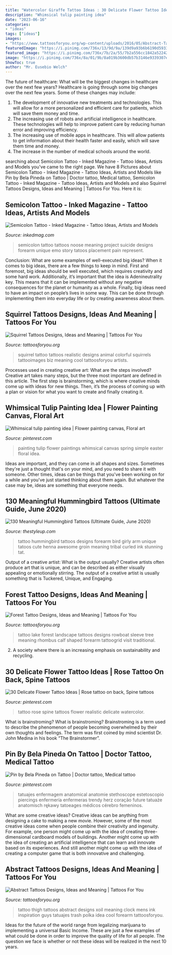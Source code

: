 ```yaml
---
title: "Watercolor Giraffe Tattoo Ideas : 30 Delicate Flower Tattoo Ideas"
description: "Whimsical tulip painting idea"
date: "2023-06-16"
categories:
- "ideas"
tags: ["ideas"]
images:
- "https://www.tattoosforyou.org/wp-content/uploads/2016/05/Abstract-Tattoo-for-Men.jpg"
featuredImage: "https://i.pinimg.com/736x/13/9d/9a/139d9a93b6b6190d59334cc31c0f801b.jpg"
featured_image: "https://i.pinimg.com/736x/7b/2a/55/7b2a556cc1842a52242c586e209240dd--tulip-painting-art-ideas.jpg"
image: "https://i.pinimg.com/736x/8a/01/9b/8a019b3600db57b3146e9339307e6bb1.jpg"
ShowToc: true
author: "Mr. Eusebio Welch"
---
```



The future of healthcare: What will be the biggest changes in healthcare over the next few years?
Healthcare is going through some big changes over the next few years. Some of these changes may include: 
1. The development of innovative new treatments and technologies. This will allow for a more personalized and efficient care for patients, which will save them money and time. 
2. The increasing use of robots and artificial intelligence in healthcare. These technologies will help to improve patient care by reducing human error and improving efficiency. 
3. The increasing use of mobile apps in healthcare. This will allow patients to get information about their health faster and easily, which will save them time and money. 
4. The increase in the number of medical schools around the world.

	

		
searching about Semicolon Tattoo - Inked Magazine - Tattoo Ideas, Artists and Models you've came to the right page. We have 8 Pictures about Semicolon Tattoo - Inked Magazine - Tattoo Ideas, Artists and Models like Pin by Bela Pineda on Tattoo | Doctor tattoo, Medical tattoo, Semicolon Tattoo - Inked Magazine - Tattoo Ideas, Artists and Models and also Squirrel Tattoos Designs, Ideas and Meaning | Tattoos For You. Here it is:
		
    
## Semicolon Tattoo - Inked Magazine - Tattoo Ideas, Artists And Models

<img loading=lazy src="https://www.inkedmag.com/.image/t_share/MTU5MDMyNDU1NjA2NzczMzk3/semicolon_campbell.jpg" onerror="this.onerror=null;this.src='https://tse1.mm.bing.net/th?id=OIP.r9d3P8wAXDCQ9Uzc7oBk1gHaHa&amp;pid=15.1';" alt="Semicolon Tattoo - Inked Magazine - Tattoo Ideas, Artists and Models">

_Source: inkedmag.com_

>semicolon tattoo tattoos noose meaning project suicide designs forearm unique emo story tatoos placement pain represent. 

	

Conclusion: What are some examples of well-executed big ideas?
When it comes to big ideas, there are a few things to keep in mind. First and foremost, big ideas should be well executed, which requires creativity and some hard work. Additionally, it’s important that the idea is Adenineutrality key. This means that it can be implemented without any negative consequences for the planet or humanity as a whole. Finally, big ideas need to have an impact on people’s lives in some way. This can be done through implementing them into everyday life or by creating awareness about them.

    
## Squirrel Tattoos Designs, Ideas And Meaning | Tattoos For You

<img loading=lazy src="https://www.tattoosforyou.org/wp-content/uploads/2016/02/Squirrel-Tattoo-Ideas.jpg" onerror="this.onerror=null;this.src='https://tse2.mm.bing.net/th?id=OIP.5dfwJYNi267Qw-ROj90DxQHaKE&amp;pid=15.1';" alt="Squirrel Tattoos Designs, Ideas and Meaning | Tattoos For You">

_Source: tattoosforyou.org_

>squirrel tattoo tattoos realistic designs animal colorful squirrels tattooimages biz meaning cool tattoosforyou artists. 

	

Processes used in creating creative art: What are the steps involved?
Creative art takes many steps, but the three most important are defined in this article. The first step is brainstorming, which is where creative minds come up with ideas for new things. Then, it’s the process of coming up with a plan or vision for what you want to create and finally creating it.

    
## Whimsical Tulip Painting Idea | Flower Painting Canvas, Floral Art

<img loading=lazy src="https://i.pinimg.com/736x/7b/2a/55/7b2a556cc1842a52242c586e209240dd--tulip-painting-art-ideas.jpg" onerror="this.onerror=null;this.src='https://tse2.mm.bing.net/th?id=OIP.qfE1CETzMTZfyMq4HEKQqwHaJ4&amp;pid=15.1';" alt="Whimsical tulip painting idea | Flower painting canvas, Floral art">

_Source: pinterest.com_

>painting tulip flower paintings whimsical canvas spring simple easter floral idea. 

	

Ideas are important, and they can come in all shapes and sizes. Sometimes they're just a thought that's on your mind, and you need to share it with someone. Other times, ideas can be things that you've been working on for a while and you've just started thinking about them again. But whatever the case may be, ideas are something that everyone needs.

    
## 130 Meaningful Hummingbird Tattoos (Ultimate Guide, June 2020)

<img loading=lazy src="https://thestyleup.com/wp-content/uploads/2015/03/HUMMINGBIRD-TATTOO-DESIGNS-23.jpg" onerror="this.onerror=null;this.src='https://tse4.mm.bing.net/th?id=OIP.-oTIDkL1Q6AgibSNIvKvvgHaJ1&amp;pid=15.1';" alt="130 Meaningful Hummingbird Tattoos (Ultimate Guide, June 2020)">

_Source: thestyleup.com_

>tattoo hummingbird tattoos designs forearm bird girly arm unique tatoos cute henna awesome groin meaning tribal curled ink stunning tat. 

	

Output of a creative artist: What is the output usually?
Creative artists often produce art that is unique, and can be described as either visually appealing or emotionally stirring. The output of a creative artist is usually something that is Tuckered, Unique, and Engaging.

    
## Forest Tattoo Designs, Ideas And Meaning | Tattoos For You

<img loading=lazy src="https://www.tattoosforyou.org/wp-content/uploads/2017/12/Lake-Forest-Tattoo.jpg" onerror="this.onerror=null;this.src='https://tse3.mm.bing.net/th?id=OIP.zYrk5sEhRnPzW5M7n-VIZQHaKX&amp;pid=15.1';" alt="Forest Tattoo Designs, Ideas and Meaning | Tattoos For You">

_Source: tattoosforyou.org_

>tattoo lake forest landscape tattoos designs rowboat sleeve tree meaning rhombus calf shaped forearm tattoogrid visit traditional. 

	

2. A society where there is an increasing emphasis on sustainability and recycling. 

    
## 30 Delicate Flower Tattoo Ideas | Rose Tattoo On Back, Spine Tattoos

<img loading=lazy src="https://i.pinimg.com/736x/13/9d/9a/139d9a93b6b6190d59334cc31c0f801b.jpg" onerror="this.onerror=null;this.src='https://tse3.mm.bing.net/th?id=OIP.FC4odR_e_IEliJwC0RulRAHaNq&amp;pid=15.1';" alt="30 Delicate Flower Tattoo Ideas | Rose tattoo on back, Spine tattoos">

_Source: pinterest.com_

>tattoo rose spine tattoos flower realistic delicate watercolor. 

	

What is brainstroming?
What is brainstroming? Brainstroming is a term used to describe the phenomenon of people becoming overwhelmed by their own thoughts and feelings. The term was first coined by mind scientist Dr. John Medina in his book “The Brainstormer”.

    
## Pin By Bela Pineda On Tattoo | Doctor Tattoo, Medical Tattoo

<img loading=lazy src="https://i.pinimg.com/736x/8a/01/9b/8a019b3600db57b3146e9339307e6bb1.jpg" onerror="this.onerror=null;this.src='https://tse4.mm.bing.net/th?id=OIP.jbzbKo7Syz2JCWvY-52NdAHaO0&amp;pid=15.1';" alt="Pin by Bela Pineda on Tattoo | Doctor tattoo, Medical tattoo">

_Source: pinterest.com_

>tatuajes enfermagem anatomical anatomie stethoscope estetoscopio piercings enfermería enfermeras trendy herz coração future tatuaże anatomisch rękawy tatoeages médicos cérebro femeninos. 

	

What are some creative ideas?
Creative ideas can be anything from designing a cake to making a new movie. However, some of the most creative ideas come when people combine their creativity and ingenuity. For example, one person might come up with the idea of creating three-dimensional cardboard models of buildings. Another might come up with the idea of creating an artificial intelligence that can learn and innovate based on its experiences. And still another might come up with the idea of creating a computer game that is both innovative and challenging.

    
## Abstract Tattoos Designs, Ideas And Meaning | Tattoos For You

<img loading=lazy src="https://www.tattoosforyou.org/wp-content/uploads/2016/05/Abstract-Tattoo-for-Men.jpg" onerror="this.onerror=null;this.src='https://tse2.mm.bing.net/th?id=OIP._F_oUBzSK7NquKsMtYnvGAHaJ4&amp;pid=15.1';" alt="Abstract Tattoos Designs, Ideas and Meaning | Tattoos For You">

_Source: tattoosforyou.org_

>tattoo thigh tattoos abstract designs xoil meaning clock mens ink inspiration guys tatuajes trash polka idea cool forearm tattoosforyou. 

	

Ideas for the future of the world range from legalizing marijuana to implementing a universal Basic Income. These are just a few examples of what could be done in order to improve the quality of life for all people. The question we face is whether or not these ideas will be realized in the next 10 years.

